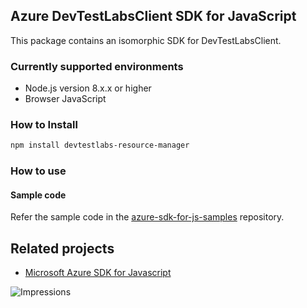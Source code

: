 ## Azure DevTestLabsClient SDK for JavaScript

This package contains an isomorphic SDK for DevTestLabsClient.

### Currently supported environments

- Node.js version 8.x.x or higher
- Browser JavaScript

### How to Install

```bash
npm install devtestlabs-resource-manager
```

### How to use

#### Sample code

Refer the sample code in the [azure-sdk-for-js-samples](https://github.com/Azure/azure-sdk-for-js-samples) repository.

## Related projects

- [Microsoft Azure SDK for Javascript](https://github.com/Azure/azure-sdk-for-js)


![Impressions](https://azure-sdk-impressions.azurewebsites.net/api/impressions/azure-sdk-for-js%2Fsdk%2Fcdn%2Farm-cdn%2FREADME.png)
